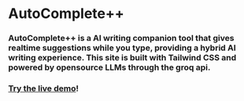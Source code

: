 # AutoComplete++

### AutoComplete++ is a AI writing companion tool that gives realtime suggestions while you type, providing a hybrid AI writing experience.  This site is built with Tailwind CSS and powered by opensource LLMs through the groq api.

### [Try the live demo](autocomplete.macri.ai)!


